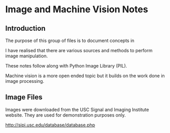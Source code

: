 # Image and Machine Vision Notes

## Introduction
The purpose of this group of files is to document concepts in 

I have realised that there are various sources and methods to perform image manipulation. 

These notes follow along with Python Image Library (PIL).

Machine vision is a more open ended topic but it builds on the work done in image processing. 

## Image Files

Images were downloaded from the USC Signal and Imaging Institute website. They are used for demonstration purposes only. 

http://sipi.usc.edu/database/database.php
